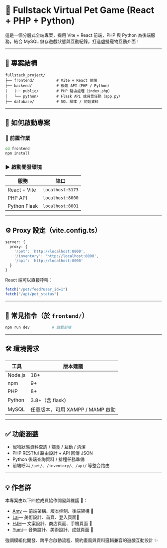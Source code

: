 # 🧩 Fullstack Virtual Pet Game  (React + PHP + Python)

這是一個分層式全端專案，採用 Vite + React 前端，PHP 與 Python 為後端服務，結合 MySQL 儲存遊戲狀態與互動紀錄，打造虛擬寵物互動介面！

---

## 📁 專案結構

```
fullstack_project/
├── frontend/          # Vite + React 前端
├── backend/           # 後端 API（PHP / Python）
│   ├── public/        # PHP 路由處理（index.php）
│   └── python/        # Flask API 或背景任務（app.py）
├── database/          # SQL 腳本 / 初始資料

```

---

## 🚀 如何啟動專案

### 🔧 前置作業

```bash
cd frontend
npm install
```

### ▶️ 啟動開發環境

| 服務         | 埠口         |
|--------------|--------------|
| React + Vite | `localhost:5173` |
| PHP API      | `localhost:8000` |
| Python Flask | `localhost:8001` |

---

## ⚙️ Proxy 設定（vite.config.ts）

```ts
server: {
  proxy: {
    '/pet': 'http://localhost:8000',
    '/inventory': 'http://localhost:8000',
    '/api': 'http://localhost:8000'
  }
}
```

React 端可以直接呼叫：
```ts
fetch("/pet/feed?user_id=1")
fetch("/api/pet_status")
```

---

## 📖 常見指令（於 `frontend/`）

```bash
npm run dev          # 啟動前端
```

---

## 🛠️ 環境需求

| 工具     | 版本建議     |
|----------|--------------|
| Node.js  | 18+          |
| npm      | 9+           |
| PHP      | 8+          |
| Python   | 3.8+（含 flask）|
| MySQL    | 任意版本，可用 XAMPP / MAMP 啟動 |

---

## ✅ 功能涵蓋

- 寵物狀態資料查詢 / 餵食 / 互動 / 清潔
- PHP RESTful 路由設計 + API 回傳 JSON
- Python 後端查詢資料 / 排程任務準備
- 前端呼叫 `/pet/`、`/inventory/`、`/api/` 等整合路由

---

## 💡 作者群

本專案由以下四位成員協作開發與維護 👥：

- [Amy](https://github.com/quanhuiyang02) — 前端架構、版本控制、後端架構 🐾 
- [Lai](https://github.com/LaTiNeH)— 美術設計、首頁、登入頁面🐾 
- [HJH](https://github.com/HJHuang001)— 文案設計、商店頁面、手機頁面 🐾 
- [Yumi](https://github.com/Yumi1128)— 音樂設計、美術設計、成就頁面 🐾 

強調模組化開發、跨平台啟動流程、簡約畫風與資料邏輯兼容的遊戲互動設計 ✨